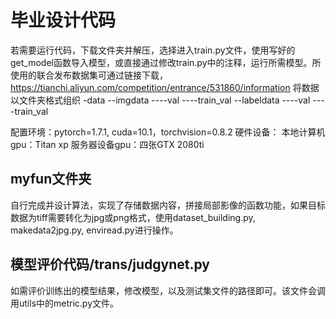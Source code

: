 # 毕业设计代码
若需要运行代码，下载文件夹并解压，选择进入train.py文件，使用写好的get_model函数导入模型，或直接通过修改train.py中的注释，运行所需模型。所使用的联合发布数据集可通过链接下载，https://tianchi.aliyun.com/competition/entrance/531860/information
将数据以文件夹格式组织
-data
 --imgdata
  ----val
  ----train_val
 --labeldata
  ----val
  ----train_val

配置环境：pytorch=1.7.1, cuda=10.1，torchvision=0.8.2
硬件设备：
本地计算机gpu：Titan xp
服务器设备gpu：四张GTX 2080ti
## myfun文件夹
自行完成并设计算法，实现了存储数据内容，拼接局部影像的函数功能，如果目标数据为tiff需要转化为jpg或png格式，使用dataset_building.py, makedata2jpg.py, enviread.py进行操作。

## 模型评价代码/trans/judgynet.py
如需评价训练出的模型结果，修改模型，以及测试集文件的路径即可。该文件会调用utils中的metric.py文件。
